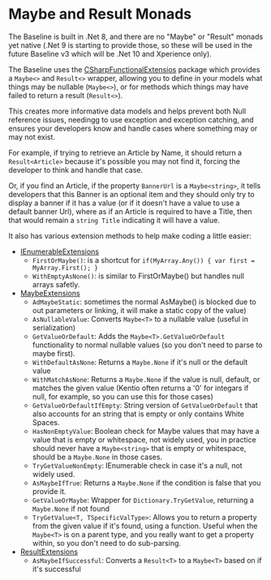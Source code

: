 # Maybe and Result Monads

The Baseline is built in .Net 8, and there are no "Maybe" or "Result" monads yet native (.Net 9 is starting to provide those, so these will be used in the future Baseline v3 which will be .Net 10 and Xperience only).

The Baseline uses the [CSharpFunctionalExtensios](https://www.nuget.org/packages/CSharpFunctionalExtensions) package which provides a `Maybe<>` and `Result<>` wrapper, allowing you to define in your models what things may be nullable (`Maybe<>`), or for methods which things may have failed to return a result (`Result<>`).

This creates more informative data models and helps prevent both Null reference issues, needingg to use exception and exception catching, and ensures your developers know and handle cases where something may or may not exist.  

For example, if trying to retrieve an Article by Name, it should return a `Result<Article>` because it's possible you may not find it, forcing the developer to think and handle that case.

Or, if you find an Article, if the property `BannerUrl` is a `Maybe<string>`, it tells developers that this Banner is an optional item and they should only try to display a banner if it has a value (or if it doesn't have a value to use a default banner Url), where as if an Article is required to have a Title, then that would remain a `string Title` indicating it will have a value.

It also has various extension methods to help make coding a little easier:

- [IEnumerableExtensions](../src/Core/Core.Models/Extensions/IEnumerableExtensions.cs)
  - `FirstOrMaybe()`: is a shortcut for `if(MyArray.Any()) { var first = MyArray.First(); }`
  - `WithEmptyAsNone()`: is similar to FirstOrMaybe() but handles null arrays safetly.
- [MaybeExtensions](../src/Core/Core.Models/Extensions/MaybeExtensions.cs)
  - `AdMaybeStatic`: sometimes the normal AsMaybe() is blocked due to out parameters or linking, it will make a static copy of the value)
  - `AsNullableValue`: Converts `Maybe<T>` to a nullable value (useful in serialization)
  - `GetValueOrDefault`: Adds the `Maybe<T>.GetValueOrDefault` functionality to normal nullable values (so you don't need to parse to maybe first).
  - `WithDefaultAsNone`: Returns a `Maybe.None` if it's null or the default value
  - `WithMatchAsNone`: Returns a `Maybe.None` if the value is null, default, or matches the given value (Kentio often returns a '0' for integars if null, for example, so you can use this for those cases)
  - `GetValueOrDefaultIfEmpty`: String version of `GetValueOrDefault` that also accounts for an string that is empty or only contains White Spaces.
  - `HasNonEmptyValue`: Boolean check for Maybe<string> values that may have a value that is empty or whitespace, not widely used, you in practice should never have a `Maybe<string>` that is empty or whitespace, should be a `Maybe.None` in those cases.
  - `TryGetValueNonEmpty`: IEnumerable check in case it's a null, not widely used.
  - `AsMaybeIfTrue`: Returns a `Maybe.None` if the condition is false that you provide it.
  - `GetValueOrMaybe`: Wrapper for `Dictionary.TryGetValue`, returning a `Maybe.None` if not found
  - `TryGetValue<T, TSpecificValType>`: Allows you to return a property from the given value if it's found, using a function.  Useful when the `Maybe<T>` is on a parent type, and you really want to get a property within, so you don't need to do sub-parsing.
- [ResultExtensions](../src/Core/Core.Models/Extensions/ResultExtensions.cs)
  - `AsMaybeIfSuccessful`: Converts a `Result<T>` to a `Maybe<T>` based on if it's successful

